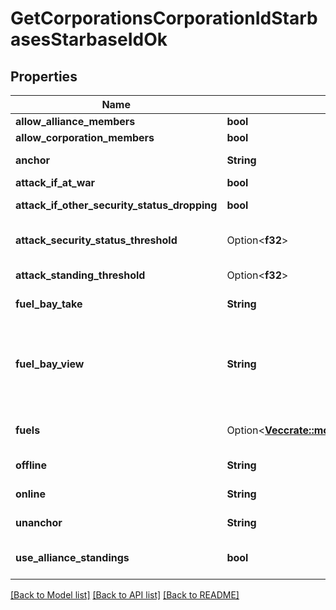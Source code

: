 # GetCorporationsCorporationIdStarbasesStarbaseIdOk

## Properties

Name | Type | Description | Notes
------------ | ------------- | ------------- | -------------
**allow_alliance_members** | **bool** | allow_alliance_members boolean | 
**allow_corporation_members** | **bool** | allow_corporation_members boolean | 
**anchor** | **String** | Who can anchor starbase (POS) and its structures | 
**attack_if_at_war** | **bool** | attack_if_at_war boolean | 
**attack_if_other_security_status_dropping** | **bool** | attack_if_other_security_status_dropping boolean | 
**attack_security_status_threshold** | Option<**f32**> | Starbase (POS) will attack if target's security standing is lower than this value | [optional]
**attack_standing_threshold** | Option<**f32**> | Starbase (POS) will attack if target's standing is lower than this value | [optional]
**fuel_bay_take** | **String** | Who can take fuel blocks out of the starbase (POS)'s fuel bay | 
**fuel_bay_view** | **String** | Who can view the starbase (POS)'s fule bay. Characters either need to have required role or belong to the starbase (POS) owner's corporation or alliance, as described by the enum, all other access settings follows the same scheme | 
**fuels** | Option<[**Vec<crate::models::GetCorporationsCorporationIdStarbasesStarbaseIdFuel>**](get_corporations_corporation_id_starbases_starbase_id_fuel.md)> | Fuel blocks and other things that will be consumed when operating a starbase (POS) | [optional]
**offline** | **String** | Who can offline starbase (POS) and its structures | 
**online** | **String** | Who can online starbase (POS) and its structures | 
**unanchor** | **String** | Who can unanchor starbase (POS) and its structures | 
**use_alliance_standings** | **bool** | True if the starbase (POS) is using alliance standings, otherwise using corporation's | 

[[Back to Model list]](../README.md#documentation-for-models) [[Back to API list]](../README.md#documentation-for-api-endpoints) [[Back to README]](../README.md)


